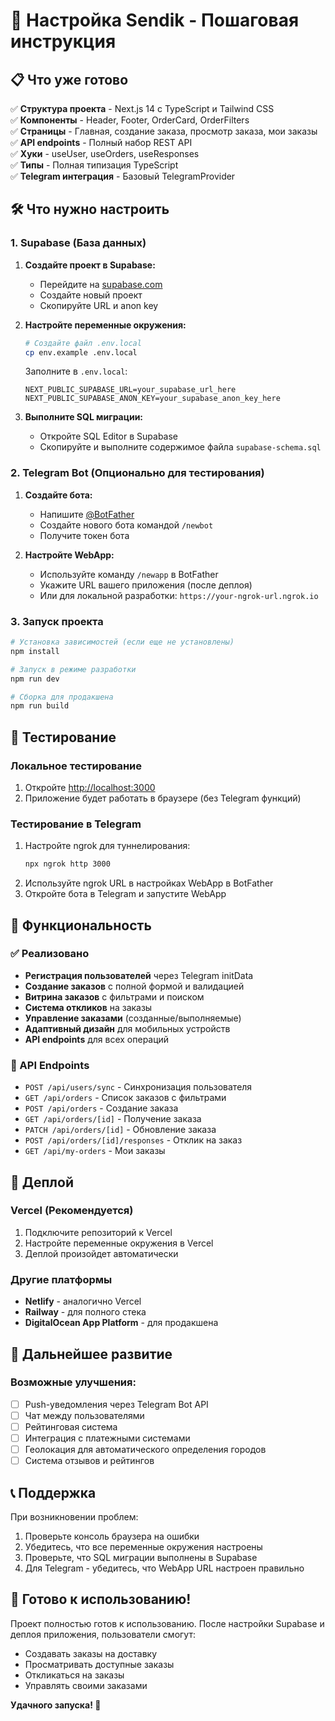 # 🚀 Настройка Sendik - Пошаговая инструкция

## 📋 Что уже готово

✅ **Структура проекта** - Next.js 14 с TypeScript и Tailwind CSS  
✅ **Компоненты** - Header, Footer, OrderCard, OrderFilters  
✅ **Страницы** - Главная, создание заказа, просмотр заказа, мои заказы  
✅ **API endpoints** - Полный набор REST API  
✅ **Хуки** - useUser, useOrders, useResponses  
✅ **Типы** - Полная типизация TypeScript  
✅ **Telegram интеграция** - Базовый TelegramProvider  

## 🛠️ Что нужно настроить

### 1. Supabase (База данных)

1. **Создайте проект в Supabase:**
   - Перейдите на [supabase.com](https://supabase.com)
   - Создайте новый проект
   - Скопируйте URL и anon key

2. **Настройте переменные окружения:**
   ```bash
   # Создайте файл .env.local
   cp env.example .env.local
   ```
   
   Заполните в `.env.local`:
   ```env
   NEXT_PUBLIC_SUPABASE_URL=your_supabase_url_here
   NEXT_PUBLIC_SUPABASE_ANON_KEY=your_supabase_anon_key_here
   ```

3. **Выполните SQL миграции:**
   - Откройте SQL Editor в Supabase
   - Скопируйте и выполните содержимое файла `supabase-schema.sql`

### 2. Telegram Bot (Опционально для тестирования)

1. **Создайте бота:**
   - Напишите [@BotFather](https://t.me/BotFather)
   - Создайте нового бота командой `/newbot`
   - Получите токен бота

2. **Настройте WebApp:**
   - Используйте команду `/newapp` в BotFather
   - Укажите URL вашего приложения (после деплоя)
   - Или для локальной разработки: `https://your-ngrok-url.ngrok.io`

### 3. Запуск проекта

```bash
# Установка зависимостей (если еще не установлены)
npm install

# Запуск в режиме разработки
npm run dev

# Сборка для продакшена
npm run build
```

## 🧪 Тестирование

### Локальное тестирование
1. Откройте [http://localhost:3000](http://localhost:3000)
2. Приложение будет работать в браузере (без Telegram функций)

### Тестирование в Telegram
1. Настройте ngrok для туннелирования:
   ```bash
   npx ngrok http 3000
   ```
2. Используйте ngrok URL в настройках WebApp в BotFather
3. Откройте бота в Telegram и запустите WebApp

## 📱 Функциональность

### ✅ Реализовано
- **Регистрация пользователей** через Telegram initData
- **Создание заказов** с полной формой и валидацией
- **Витрина заказов** с фильтрами и поиском
- **Система откликов** на заказы
- **Управление заказами** (созданные/выполняемые)
- **Адаптивный дизайн** для мобильных устройств
- **API endpoints** для всех операций

### 🔄 API Endpoints
- `POST /api/users/sync` - Синхронизация пользователя
- `GET /api/orders` - Список заказов с фильтрами
- `POST /api/orders` - Создание заказа
- `GET /api/orders/[id]` - Получение заказа
- `PATCH /api/orders/[id]` - Обновление заказа
- `POST /api/orders/[id]/responses` - Отклик на заказ
- `GET /api/my-orders` - Мои заказы

## 🚀 Деплой

### Vercel (Рекомендуется)
1. Подключите репозиторий к Vercel
2. Настройте переменные окружения в Vercel
3. Деплой произойдет автоматически

### Другие платформы
- **Netlify** - аналогично Vercel
- **Railway** - для полного стека
- **DigitalOcean App Platform** - для продакшена

## 🔧 Дальнейшее развитие

### Возможные улучшения:
- [ ] Push-уведомления через Telegram Bot API
- [ ] Чат между пользователями
- [ ] Рейтинговая система
- [ ] Интеграция с платежными системами
- [ ] Геолокация для автоматического определения городов
- [ ] Система отзывов и рейтингов

## 📞 Поддержка

При возникновении проблем:
1. Проверьте консоль браузера на ошибки
2. Убедитесь, что все переменные окружения настроены
3. Проверьте, что SQL миграции выполнены в Supabase
4. Для Telegram - убедитесь, что WebApp URL настроен правильно

## 🎯 Готово к использованию!

Проект полностью готов к использованию. После настройки Supabase и деплоя приложения, пользователи смогут:
- Создавать заказы на доставку
- Просматривать доступные заказы
- Откликаться на заказы
- Управлять своими заказами

**Удачного запуска! 🚀**



